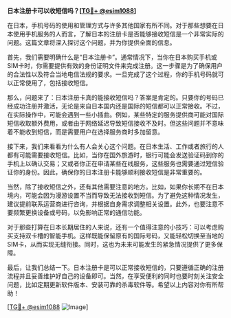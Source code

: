 **日本注册卡可以收短信吗？[[TG💪+ @esim1088](https://t.me/s/esim1088)]**

在日本，手机号码的使用和管理方式与许多其他国家有所不同。对于那些想要在日本使用手机服务的人而言，了解日本的注册卡是否能够接收短信是一个非常实际的问题。这篇文章将深入探讨这个问题，并为你提供全面的信息。

首先，我们需要明确什么是“日本注册卡”。通常情况下，当你在日本购买手机或SIM卡时，你需要提供有效的身份证明文件来完成注册。这一步骤是为了确保用户的合法性以及符合当地电信法规的要求。一旦完成了这个过程，你的手机号码就可以正常使用了，包括接收短信。

那么，问题来了：日本注册卡真的能接收短信吗？答案是肯定的。只要你的号码已经成功注册并激活，无论是来自日本国内还是国际的短信都可以正常接收。不过，在实际操作中，可能会遇到一些小插曲。例如，某些特定的服务提供商可能对国际短信收取额外费用，或者由于网络延迟导致短信接收不及时。但这些问题并不意味着不能收到短信，而是需要用户在选择服务商时多加留意。

接下来，我们来看看为什么有人会关心这个问题。在日本生活、工作或者旅行的人都有可能需要接收短信。比如，当你在国外旅游时，银行可能会发送验证码到你的手机上以确认交易；又或者你正在申请某些在线服务，这些服务也需要通过短信验证你的身份。因此，确保你的日本注册卡能够顺利接收短信是非常重要的。

当然，除了接收短信之外，还有其他需要注意的地方。比如，如果你长期不在日本境内，可能会因为漫游设置不当而导致无法接收到短信。为了避免这种情况发生，建议提前联系运营商进行咨询，并根据自身需求调整相关设置。此外，也要注意不要频繁更换设备或号码，以免影响正常的通信功能。

对于那些打算在日本长期居住的人来说，还有一个值得注意的小技巧：可以考虑购买支持双卡槽的智能手机。这样既能保留原有的国际号码，又能轻松切换至当地的SIM卡，从而实现无缝衔接。同时，这也为未来可能发生的紧急情况提供了更多保障。

最后，让我们总结一下。日本注册卡是可以正常接收短信的，只要遵循正确的注册流程并且妥善维护好自己的设备即可。当然，在享受便利的同时也要时刻关注安全问题，比如定期更新软件版本、安装可靠的杀毒软件等。希望以上内容对你有所帮助！

[[TG💪+ @esim1088](https://t.me/s/esim1088) ![Image](https://i.postimg.cc/4NQfJmqS/Snipaste-2025-05-13-00-14-12.png)]